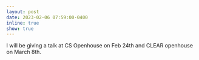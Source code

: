 ```yaml
---
layout: post
date: 2023-02-06 07:59:00-0400
inline: true
show: true
---
```


I will be giving a talk at CS Openhouse on Feb 24th and CLEAR openhouse on March 8th.
